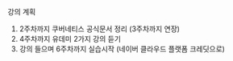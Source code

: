 강의 계획

1. 2주차까지 쿠버네티스 공식문서 정리 (3주차까지 연장)
2. 4주차까지 유데미 2가지 강의 듣기
3. 강의 들으며 6주차까지 실습시작 (네이버 클라우드 플랫폼 크레딧으로)
